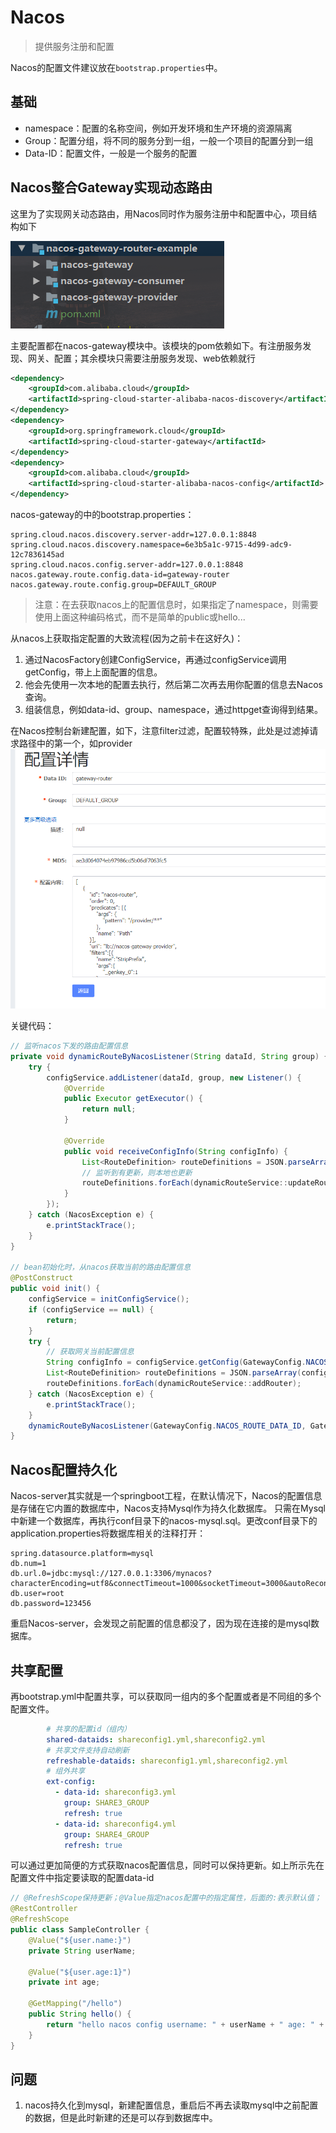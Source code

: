 # Nacos

> 提供服务注册和配置

Nacos的配置文件建议放在`bootstrap.properties`中。

## 基础

* namespace：配置的名称空间，例如开发环境和生产环境的资源隔离
* Group：配置分组，将不同的服务分到一组，一般一个项目的配置分到一组
* Data-ID：配置文件，一般是一个服务的配置

## Nacos整合Gateway实现动态路由

这里为了实现网关动态路由，用Nacos同时作为服务注册中和配置中心，项目结构如下

![](https://raw.githubusercontent.com/HHHHire/HHHHire.github.io/master/_posts/images/nacos1.png)

主要配置都在nacos-gateway模块中。该模块的pom依赖如下。有注册服务发现、网关、配置；其余模块只需要注册服务发现、web依赖就行
```xml
<dependency>
    <groupId>com.alibaba.cloud</groupId>
    <artifactId>spring-cloud-starter-alibaba-nacos-discovery</artifactId>
</dependency>
<dependency>
    <groupId>org.springframework.cloud</groupId>
    <artifactId>spring-cloud-starter-gateway</artifactId>
</dependency>
<dependency>
    <groupId>com.alibaba.cloud</groupId>
    <artifactId>spring-cloud-starter-alibaba-nacos-config</artifactId>
</dependency>
```
nacos-gateway的中的bootstrap.properties：
```properties
spring.cloud.nacos.discovery.server-addr=127.0.0.1:8848
spring.cloud.nacos.discovery.namespace=6e3b5a1c-9715-4d99-adc9-12c7836145ad
spring.cloud.nacos.config.server-addr=127.0.0.1:8848
nacos.gateway.route.config.data-id=gateway-router
nacos.gateway.route.config.group=DEFAULT_GROUP
```
> 注意：在去获取nacos上的配置信息时，如果指定了namespace，则需要使用上面这种编码格式，而不是简单的public或hello...

从nacos上获取指定配置的大致流程(因为之前卡在这好久)：

1. 通过NacosFactory创建ConfigService，再通过configService调用getConfig，带上上面配置的信息。
2. 他会先使用一次本地的配置去执行，然后第二次再去用你配置的信息去Nacos查询。
3. 组装信息，例如data-id、group、namespace，通过httpget查询得到结果。

在Nacos控制台新建配置，如下，注意filter过滤，配置较特殊，此处是过滤掉请求路径中的第一个，如provider
![](https://raw.githubusercontent.com/HHHHire/HHHHire.github.io/master/_posts/images/nacos2.png)

关键代码：

```java
// 监听nacos下发的路由配置信息
private void dynamicRouteByNacosListener(String dataId, String group) {
    try {
        configService.addListener(dataId, group, new Listener() {
            @Override
            public Executor getExecutor() {
                return null;
            }

            @Override
            public void receiveConfigInfo(String configInfo) {
                List<RouteDefinition> routeDefinitions = JSON.parseArray(configInfo, RouteDefinition.class);
                // 监听到有更新，则本地也更新
                routeDefinitions.forEach(dynamicRouteService::updateRouter);
            }
        });
    } catch (NacosException e) {
        e.printStackTrace();
    }
}

// bean初始化时，从nacos获取当前的路由配置信息
@PostConstruct
public void init() {
    configService = initConfigService();
    if (configService == null) {
        return;
    }
    try {
        // 获取网关当前配置信息
        String configInfo = configService.getConfig(GatewayConfig.NACOS_ROUTE_DATA_ID, GatewayConfig.NACOS_ROUTE_GROUP, GatewayConfig.DEFAULT_TIME_OUT);
        List<RouteDefinition> routeDefinitions = JSON.parseArray(configInfo, RouteDefinition.class);
        routeDefinitions.forEach(dynamicRouteService::addRouter);
    } catch (NacosException e) {
        e.printStackTrace();
    }
    dynamicRouteByNacosListener(GatewayConfig.NACOS_ROUTE_DATA_ID, GatewayConfig.NACOS_ROUTE_GROUP);
}
```

## Nacos配置持久化

Nacos-server其实就是一个springboot工程，在默认情况下，Nacos的配置信息是存储在它内置的数据库中，Nacos支持Mysql作为持久化数据库。
只需在Mysql中新建一个数据库，再执行conf目录下的nacos-mysql.sql。更改conf目录下的application.properties将数据库相关的注释打开：

```properties
spring.datasource.platform=mysql
db.num=1
db.url.0=jdbc:mysql://127.0.0.1:3306/mynacos?characterEncoding=utf8&connectTimeout=1000&socketTimeout=3000&autoReconnect=true
db.user=root
db.password=123456
```

重启Nacos-server，会发现之前配置的信息都没了，因为现在连接的是mysql数据库。	

## 共享配置

再bootstrap.yml中配置共享，可以获取同一组内的多个配置或者是不同组的多个配置文件。

```yml
        # 共享的配置id（组内）
        shared-dataids: shareconfig1.yml,shareconfig2.yml
        # 共享文件支持自动刷新
        refreshable-dataids: shareconfig1.yml,shareconfig2.yml
        # 组外共享
        ext-config:
          - data-id: shareconfig3.yml
            group: SHARE3_GROUP
            refresh: true
          - data-id: shareconfig4.yml
            group: SHARE4_GROUP
            refresh: true
```

可以通过更加简便的方式获取nacos配置信息，同时可以保持更新。如上所示先在配置文件中指定要读取的配置data-id

```java
// @RefreshScope保持更新；@Value指定nacos配置中的指定属性，后面的:表示默认值；
@RestController
@RefreshScope
public class SampleController {
    @Value("${user.name:}")
    private String userName;

    @Value("${user.age:1}")
    private int age;

    @GetMapping("/hello")
    public String hello() {
        return "hello nacos config username: " + userName + " age: " + age;
    }
}
```

## 问题

1. nacos持久化到mysql，新建配置信息，重启后不再去读取mysql中之前配置的数据，但是此时新建的还是可以存到数据库中。